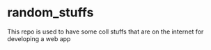 # random_stuffs

This repo is used to have some coll stuffs that are on the internet for developing a web app
